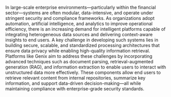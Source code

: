 
In large-scale enterprise environments—particularly within the financial sector—systems are often modular, data-intensive, and operate under stringent security and compliance frameworks. As organizations adopt automation, artificial intelligence, and analytics to improve operational efficiency, there is an increasing demand for intelligent platforms capable of integrating heterogeneous data sources and delivering context-aware insights to end users. A key challenge in developing such systems lies in building secure, scalable, and standardized processing architectures that ensure data privacy while enabling high-quality information retrieval. Platforms like Genix aim to address these challenges by incorporating advanced techniques such as document parsing, retrieval-augmented generation (RAG), and information extraction to enable users to interact with unstructured data more effectively. These components allow end users to retrieve relevant content from internal repositories, summarize key information, and support data-driven decision-making—all while maintaining compliance with enterprise-grade security standards.

